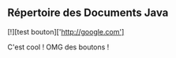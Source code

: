 ## Répertoire des Documents Java


[!][test bouton]['http://google.com']

C'est cool ! OMG des boutons !
